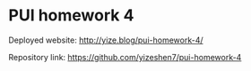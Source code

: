 # PUI homework 4

Deployed website: http://yize.blog/pui-homework-4/

Repository link: https://github.com/yizeshen7/pui-homework-4
